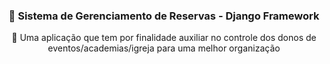 <h3 align="center">
    <p >🔗 Sistema de Gerenciamento de Reservas - Django Framework</p>
</h3>
<p align="center">🚀 Uma aplicação que tem por finalidade auxiliar no controle dos donos de eventos/academias/igreja para uma melhor organização</p>

